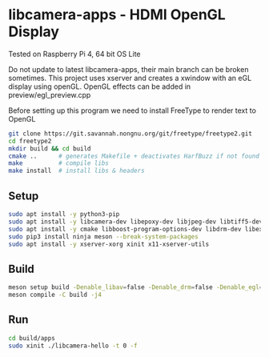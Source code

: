 # libcamera-apps - HDMI OpenGL Display
Tested on Raspberry Pi 4, 64 bit OS Lite

Do not update to latest libcamera-apps, their main branch can be broken sometimes.
This project uses xserver and creates a xwindow with an eGL display using openGL.
OpenGL effects can be added in preview/egl_preview.cpp

Before setting up this program we need to install FreeType to render text to OpenGL

```bash
git clone https://git.savannah.nongnu.org/git/freetype/freetype2.git
cd freetype2
mkdir build && cd build
cmake ..      # generates Makefile + deactivates HarfBuzz if not found
make          # compile libs
make install  # install libs & headers
```

Setup
-----
```bash
sudo apt install -y python3-pip
sudo apt install -y libcamera-dev libepoxy-dev libjpeg-dev libtiff5-dev libegl1-mesa-dev
sudo apt install -y cmake libboost-program-options-dev libdrm-dev libexif-dev
sudo pip3 install ninja meson --break-system-packages
sudo apt install -y xserver-xorg xinit x11-xserver-utils
```

Build
-----
```bash
meson setup build -Denable_libav=false -Denable_drm=false -Denable_egl=true -Denable_qt=false -Denable_opencv=false -Denable_tflite=false
meson compile -C build -j4
```

Run
-----
```bash
cd build/apps
sudo xinit ./libcamera-hello -t 0 -f
```
